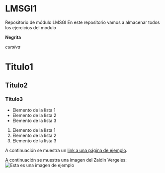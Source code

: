 # LMSGI1
Repositorio de módulo LMSGI
En este repositorio vamos a almacenar todos los ejercicios del módulo

**Negrita**

*cursiva*

# Titulo1

## Titulo2

### Titulo3

- Elemento de la lista 1
- Elemento de la lista 2
- Elemento de la lista 3

1. Elemento de la lista 1
2. Elemento de la lista 2
3. Elemento de la lista 3

A continuación se muestra un [link a una página de ejemplo](https://www.ionos.es/digitalguide/paginas-web/desarrollo-web/tutorial-de-markdown/).

A continuación se muestra una imagen del Zaidin Vergeles:![Esta es una imagen de ejemplo](https://www.elindependientedegranada.es/sites/default/files/styles/large/public/ciudadania/ieszaidinvergeles.jpg?itok=Ho8UH8Br)
